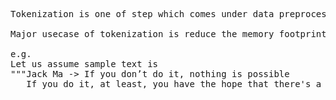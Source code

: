 <pre>
Tokenization is one of step which comes under data preprocessing pipeline.

Major usecase of tokenization is reduce the memory footprint for large text.

e.g.
Let us assume sample text is
"""Jack Ma -> If you don’t do it, nothing is possible
   If you do it, at least, you have the hope that there's a chance."""
</pre>
